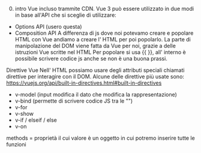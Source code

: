 0) intro Vue incluso trammite CDN.
Vue 3 può essere utilizzato in due modi in base all'API che si sceglie di utilizzare:
- Options API (usero questa)
- Composition API
A differenza di js dove noi potevamo creare e popolare HTML con Vue andiamo a creare l' HTML per poi popolarlo.
La parte di manipolazione del DOM viene fatta da Vue per noi, grazie a delle istruzioni Vue scritte nel HTML
Per popolare si usa {{ }}, all' interno è possibile scrivere codice js anche se non è una buona prassi.

 Direttive Vue
 Nell' HTML possiamo usare degli attributi speciali chiamati direttive per interagire con il DOM. Alcune
 delle direttive più usate sono: https://vuejs.org/api/built-in-directives.html#built-in-directives
- v-model (input modifica il dato che modifica la rappresentazione)
- v-bind (permette di scrivere codice JS tra le "")
- v-for
- v-show
- v-if / elseif / else
- v-on

methods = proprietà il cui valore è un oggetto in cui potremo inserire tutte le funzioni 